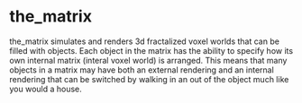 # the_matrix

the_matrix simulates and renders  3d fractalized voxel worlds that can be filled with objects. Each object in the matrix has the ability to specify how its own internal matrix (interal voxel world) is arranged. This means that many objects in a matrix may have both an external rendering and an internal rendering that can be switched by walking in an out of the object much like you would a house. 
